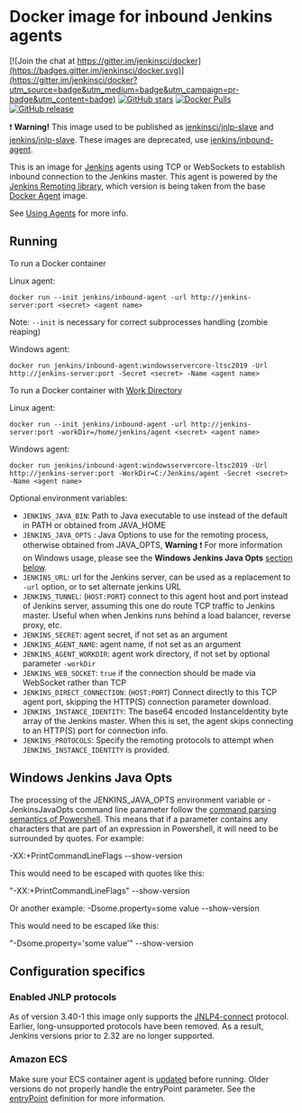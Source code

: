 # Docker image for inbound Jenkins agents

[![Join the chat at https://gitter.im/jenkinsci/docker](https://badges.gitter.im/jenkinsci/docker.svg)](https://gitter.im/jenkinsci/docker?utm_source=badge&utm_medium=badge&utm_campaign=pr-badge&utm_content=badge)
[![GitHub stars](https://img.shields.io/github/stars/jenkinsci/docker-inbound-agent?label=GitHub%20stars)](https://github.com/jenkinsci/docker-inbound-agent)
[![Docker Pulls](https://img.shields.io/docker/pulls/jenkins/inbound-agent.svg)](https://hub.docker.com/r/jenkins/inbound-agent/)
[![GitHub release](https://img.shields.io/github/release/jenkinsci/docker-inbound-agent.svg?label=changelog)](https://github.com/jenkinsci/docker-inbound-agent/releases/latest)

:exclamation: **Warning!** This image used to be published as [jenkinsci/jnlp-slave](https://hub.docker.com/r/jenkinsci/jnlp-slave/) and [jenkins/jnlp-slave](https://hub.docker.com/r/jenkins/jnlp-slave/).
These images are deprecated, use [jenkins/inbound-agent](https://hub.docker.com/r/jenkins/inbound-agent/).

This is an image for [Jenkins](https://jenkins.io) agents using TCP or WebSockets to establish inbound connection to the Jenkins master.
This agent is powered by the [Jenkins Remoting library](https://github.com/jenkinsci/remoting), which version is being taken from the base [Docker Agent](https://github.com/jenkinsci/docker-agent/) image.

See [Using Agents](https://www.jenkins.io/doc/book/using/using-agents/) for more info.

## Running

To run a Docker container

  Linux agent:

    docker run --init jenkins/inbound-agent -url http://jenkins-server:port <secret> <agent name>
  Note: `--init` is necessary for correct subprocesses handling (zombie reaping)

  Windows agent:

    docker run jenkins/inbound-agent:windowsservercore-ltsc2019 -Url http://jenkins-server:port -Secret <secret> -Name <agent name>

To run a Docker container with [Work Directory](https://github.com/jenkinsci/remoting/blob/master/docs/workDir.md)

  Linux agent:

    docker run --init jenkins/inbound-agent -url http://jenkins-server:port -workDir=/home/jenkins/agent <secret> <agent name>

  Windows agent:

    docker run jenkins/inbound-agent:windowsservercore-ltsc2019 -Url http://jenkins-server:port -WorkDir=C:/Jenkins/agent -Secret <secret> -Name <agent name>

Optional environment variables:

* `JENKINS_JAVA_BIN`: Path to Java executable to use instead of the default in PATH or obtained from JAVA_HOME
* `JENKINS_JAVA_OPTS` : Java Options to use for the remoting process, otherwise obtained from JAVA_OPTS, **Warning** :exclamation: For more information on Windows usage, please see the **Windows Jenkins Java Opts** [section below](#windows-jenkins-java-opts).
* `JENKINS_URL`: url for the Jenkins server, can be used as a replacement to `-url` option, or to set alternate jenkins URL
* `JENKINS_TUNNEL`: (`HOST:PORT`) connect to this agent host and port instead of Jenkins server, assuming this one do route TCP traffic to Jenkins master. Useful when when Jenkins runs behind a load balancer, reverse proxy, etc.
* `JENKINS_SECRET`: agent secret, if not set as an argument
* `JENKINS_AGENT_NAME`: agent name, if not set as an argument
* `JENKINS_AGENT_WORKDIR`: agent work directory, if not set by optional parameter `-workDir`
* `JENKINS_WEB_SOCKET`: `true` if the connection should be made via WebSocket rather than TCP
* `JENKINS_DIRECT_CONNECTION`: (`HOST:PORT`) Connect directly to this TCP agent port, skipping the HTTP(S) connection parameter download.
* `JENKINS_INSTANCE_IDENTITY`: The base64 encoded InstanceIdentity byte array of the Jenkins master. When this is set, the agent skips connecting to an HTTP(S) port for connection info.
* `JENKINS_PROTOCOLS`: Specify the remoting protocols to attempt when `JENKINS_INSTANCE_IDENTITY` is provided.


## Windows Jenkins Java Opts

The processing of the JENKINS_JAVA_OPTS environment variable or -JenkinsJavaOpts command line parameter follow the [command parsing semantics of Powershell](https://learn.microsoft.com/en-us/powershell/module/microsoft.powershell.core/about/about_parsing?view=powershell-7.3). This means that if a parameter contains any characters that are part of an expression in Powershell, it will need to be surrounded by quotes. 
For example:

-XX:+PrintCommandLineFlags --show-version

This would need to be escaped with quotes like this:

"-XX:+PrintCommandLineFlags" --show-version

Or another example:
-Dsome.property=some value --show-version

This would need to be escaped like this:

"-Dsome.property='some value'" --show-version


## Configuration specifics

### Enabled JNLP protocols

As of version 3.40-1 this image only supports the [JNLP4-connect](https://github.com/jenkinsci/remoting/blob/master/docs/protocols.md#jnlp4-connect) protocol.
Earlier, long-unsupported protocols have been removed.
As a result, Jenkins versions prior to 2.32 are no longer supported.

### Amazon ECS

Make sure your ECS container agent is [updated](http://docs.aws.amazon.com/AmazonECS/latest/developerguide/ecs-agent-update.html) before running. Older versions do not properly handle the entryPoint parameter. See the [entryPoint](http://docs.aws.amazon.com/AmazonECS/latest/developerguide/task_definition_parameters.html#container_definitions) definition for more information.
